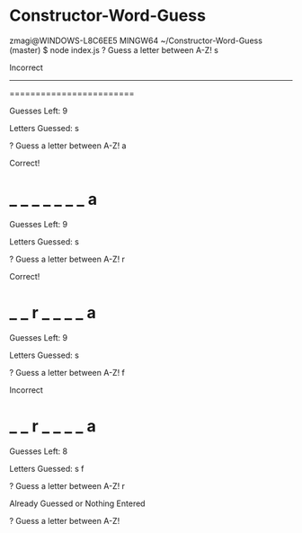# Constructor-Word-Guess
zmagi@WINDOWS-L8C6EE5 MINGW64 ~/Constructor-Word-Guess (master)
$ node index.js
? Guess a letter between A-Z! s

Incorrect

_ _ _ _ _ _ _ _         
========================

Guesses Left: 9

Letters Guessed: s

? Guess a letter between A-Z! a

Correct!

_ _ _ _ _ _ _ a
========================

Guesses Left: 9

Letters Guessed: s

? Guess a letter between A-Z! r

Correct!

_ _ r _ _ _ _ a
========================

Guesses Left: 9

Letters Guessed: s

? Guess a letter between A-Z! f

Incorrect

_ _ r _ _ _ _ a
========================

Guesses Left: 8

Letters Guessed: s f

? Guess a letter between A-Z! r

Already Guessed or Nothing Entered

? Guess a letter between A-Z!